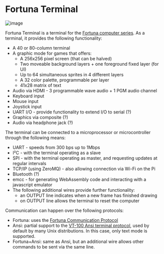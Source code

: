 # Fortuna Terminal

![image](https://user-images.githubusercontent.com/84652/215353776-29afeb20-d336-4596-835f-49292c930799.png)

Fortuna Terminal is a terminal for the [Fortuna computer series](https://fortuna-computers.github.io/). As a terminal, it provides the following functionality:

 - A 40 or 80-column terminal
 - A graphic mode for games that offers:
   - A 256x256 pixel screen (that can be halved)
   - Two moveable background layers + one foreground fixed layer (for UI)
   - Up to 64 simultaneous sprites in 4 different layers
   - A 32 color palette, programmable per layer
   - 41x28 matrix of text
 - Audio via HDMI - 3 programmable wave audio + 1 PGM audio channel
 - Keyboard input
 - Mouse input
 - Joystick input
 - UART I/O - provide functionality to extend I/O to serial (?)
 - Graphics via composite (?)
 - Audio via headphone jack (?)
 
 The terminal can be connected to a microprocessor or microcontroller through the following means:
 
 - UART - speeds from 300 bps up to 1Mbps
 - I²C - with the terminal operating as a slave
 - SPI - with the terminal operating as master, and requesting updates at regular intervals
 - TCP/IP (using ZeroMQ) - also allowing connection via Wi-Fi on the Pi
 - Bluetooth (?)
 - emcc - for generating WebAssembly code and interacting with a javascript emulator
 - The following additional wires provide further functionality:
   - an OUTPUT line indicates when a new frame has finished drawing
   - on OUTPUT line allows the terminal to reset the computer

Communication can happen over the following protocols:

 - Fortuna: uses the [Fortuna Communication Protocol](https://docs.google.com/spreadsheets/d/1n-Tddk_1RplzINRn6SIJ1oKEY4TRZD6mcdNHknaA9lI/edit?usp=sharing)
 - Ansi: partial support to the [VT-100 Ansi terminal protocol](https://espterm.github.io/docs/VT100%20escape%20codes.html), used by default by many Unix distributions. In this case, only text mode is supported.
 - Fortuna+Ansi: same as Ansi, but an additional wire allows other commands to be sent via the same line.
